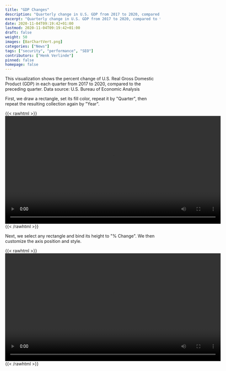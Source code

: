 ```yaml
---
title: "GDP Changes"
description: "Quarterly change in U.S. GDP from 2017 to 2020, compared to the preceding quarter."
excerpt: "Quarterly change in U.S. GDP from 2017 to 2020, compared to the preceding quarter."
date: 2020-11-04T09:19:42+01:00
lastmod: 2020-11-04T09:19:42+01:00
draft: false
weight: 50
images: [BarChartVert.png]
categories: ["News"]
tags: ["security", "performance", "SEO"]
contributors: ["Henk Verlinde"]
pinned: false
homepage: false
---
```

This visualization shows the percent change of U.S. Real Gross Domestic Product (GDP) in each quarter from 2017 to 2020, compared to the preceding quarter. Data source: U.S. Bureau of Economic Analysis

First, we draw a rectangle, set its fill color, repeat it by "Quarter", then repeat the resulting collection again by "Year". 

{{< rawhtml >}} 
<video width=700px class="tutorial-video" controls>
    <source src="/videos/gallery/gdp-change-1.mov" type="video/mp4">
    Your browser does not support the video tag.  
</video>
{{< /rawhtml >}}

Next, we select any rectangle and bind its height to "% Change". We then customize the axis position and style. 

{{< rawhtml >}} 
<video width=700px class="tutorial-video" controls>
    <source src="/videos/gallery/gdp-change-2.mov" type="video/mp4">
    Your browser does not support the video tag.  
</video>
{{< /rawhtml >}}
